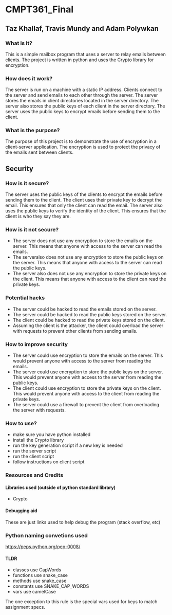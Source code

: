 # CMPT361_Final
## Taz Khallaf, Travis Mundy and Adam Polywkan

### What is it?
This is a simple mailbox program that uses a server to relay emails between
clients. The project is written in python and uses the Crypto library for
encryption.

### How does it work?
The server is run on a machine with a static IP address. Clients connect to the
server and send emails to each other through the server. The server stores
the emails in client directories located in the server directory. The server
also stores the public keys of each client in the server directory. The server
uses the public keys to encrypt emails before sending them to the client.

### What is the purpose?
The purpose of this project is to demonstrate the use of encryption in a
client-server application. The encryption is used to protect the privacy of
the emails sent between clients.

## Security
### How is it secure?
The server uses the public keys of the clients to encrypt the emails before
sending them to the client. The client uses their private key to decrypt the
email. This ensures that only the client can read the email. The server also
uses the public keys to verify the identity of the client. This ensures that
the client is who they say they are.

### How is it not secure?
- The server does not use any encryption to store the emails on the server. This
    means that anyone with access to the server can read the emails.
- The serveralso does not use any encryption to store the public keys on the server.
    This means that anyone with access to the server can read the public keys.
- The server also does not use any encryption to store the private keys on the
    client. This means that anyone with access to the client can read the private
    keys.

### Potential hacks
- The server could be hacked to read the emails stored on the server.
- The server could be hacked to read the public keys stored on the server.
- The client could be hacked to read the private keys stored on the client.
- Assuming the client is the attacker, the client could overload the server with
    requests to prevent other clients from sending emails.

### How to improve security
- The server could use encryption to store the emails on the server. This would
    prevent anyone with access to the server from reading the emails.
- The server could use encryption to store the public keys on the server. This
    would prevent anyone with access to the server from reading the public keys.
- The client could use encryption to store the private keys on the client. This
    would prevent anyone with access to the client from reading the private keys.
- The server could use a firewall to prevent the client from overloading the
    server with requests.


### How to use?
- make sure you have python installed
- install the Crypto library
- run the key generation script if a new key is needed
- run the server script
- run the client script
- follow instructions on client script

### Resources and Credits
#### Libraries used (outside of python standard library)
- Crypto

#### Debugging aid
These are just links used to help debug the program (stack overflow, etc)

### Python naming convetions used
https://peps.python.org/pep-0008/

#### TLDR
- classes use CapWords
- functions use snake_case
- methods use snake_case
- constants use SNAKE_CAP_WORDS
- vars use camelCase

The one exception to this rule is the special vars used for keys to match
assignment specs.
